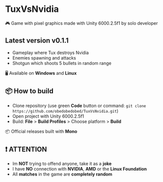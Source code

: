 # TuxVsNvidia
🎮 Game with pixel graphics made with Unity 6000.2.5f1 by solo developer

## Latest version v0.1.1
- Gameplay where Tux destroys Nvidia
- Enemies spawning and attacks
- Shotgun which shoots 5 bullets in random range

🖥  Available on **Windows** and **Linux**

## 📦 How to build
- Clone repository (use green **Code** button or command: `git clone https://github.com/obedobedobed/TuxVsNvidia.git`)
- Open project with Unity 6000.2.5f1
- Build: **File** > **Build Profiles** > Choose platform > **Build**

📦 Official releases built with **Mono**

## ❗ ATTENTION
- Im **NOT** trying to offend anyone, take it as a **joke**
- I have **NO** connection with **NVIDIA**, **AMD** or the **Linux Foundation**
- All **matches** in the game are **completely random**

